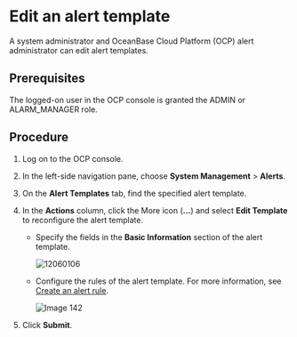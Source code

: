 # Edit an alert template

A system administrator and OceanBase Cloud Platform (OCP) alert administrator can edit alert templates.

## Prerequisites

The logged-on user in the OCP console is granted the ADMIN or ALARM_MANAGER role.

## Procedure

1. Log on to the OCP console.

2. In the left-side navigation pane, choose **System Management** > **Alerts**.

3. On the **Alert Templates** tab, find the specified alert template.

4. In the **Actions** column, click the More icon (**...**) and select **Edit Template** to reconfigure the alert template.

   * Specify the fields in the **Basic Information** section of the alert template.

      ![12060106](https://obbusiness-private.oss-cn-shanghai.aliyuncs.com/doc/img/ocp/401/%E7%BC%96%E8%BE%91%E5%91%8A%E8%AD%A6%E6%A8%A1%E6%9D%BF.png)

   * Configure the rules of the alert template. For more information, see [Create an alert rule](../900.alert-management/200.create-an-alarm-roles.md).

      ![Image 142](https://obbusiness-private.oss-cn-shanghai.aliyuncs.com/doc/img/ocp/401/%E7%BC%96%E8%BE%91%E5%91%8A%E8%AD%A6%E6%A8%A1%E6%9D%BF%E8%A7%84%E5%88%99.png)

5. Click **Submit**.
